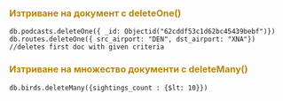 ### <span style="color:darkgoldenrod"> Изтриване на документ с deleteOne()

    db.podcasts.deleteOne({ _id: Objectid("62cddf53c1d62bc45439bebf")})
	db.routes.deleteOne({ src_airport: "DEN", dst_airport: "XNA"})  //deletes first doc with given criteria

### <span style="color:darkgoldenrod"> Изтриване на множество документи с deleteMany()

	db.birds.deleteMany({sightings_count : {$lt: 10}})